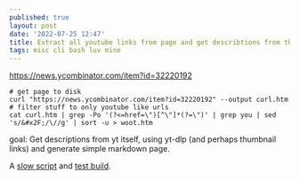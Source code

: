 ```yaml
---
published: true
layout: post
date: '2022-07-25 12:47'
title: Extract all youtube links from page and get describtions from the videos themself
tags: misc cli bash luv mine
---
```

<https://news.ycombinator.com/item?id=32220192>

    # get page to disk
    curl "https://news.ycombinator.com/item?id=32220192" --output curl.htm
    # filter stuff to only youtube like urls
    cat curl.htm | grep -Po '(?<=href=\")[^\"]*(?=\")' | grep you | sed 's/&#x2F;/\//g' | sort -u > woot.htm

goal: Get descriptions from yt itself, using yt-dlp (and perhaps thumbnail links) and generate simple markdown page.

A [slow script](https://raw.githubusercontent.com/brontosaurusrex/bucentaur/master/.experiments/bin/HNyoutubes) and [test build](/youtube).
